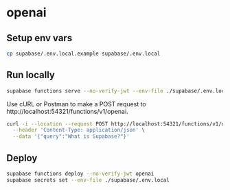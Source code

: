 # openai

## Setup env vars

```bash
cp supabase/.env.local.example supabase/.env.local
```

## Run locally

```bash
supabase functions serve --no-verify-jwt --env-file ./supabase/.env.local openai
```

Use cURL or Postman to make a POST request to http://localhost:54321/functions/v1/openai.

```bash
curl -i --location --request POST http://localhost:54321/functions/v1/openai \
  --header 'Content-Type: application/json' \
  --data '{"query":"What is Supabase?"}'
```

## Deploy

```bash
supabase functions deploy --no-verify-jwt openai
supabase secrets set --env-file ./supabase/.env.local
```
